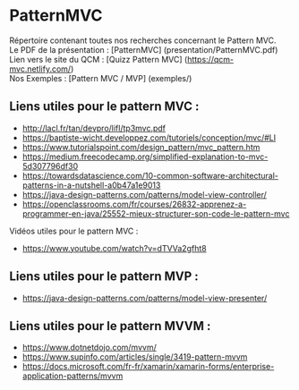 # PatternMVC

Répertoire contenant toutes nos recherches concernant le Pattern MVC.  
Le PDF de la présentation :  [PatternMVC] (presentation/PatternMVC.pdf)
Lien vers le site du QCM : [Quizz Pattern MVC] (https://qcm-mvc.netlify.com/)  
Nos Exemples : [Pattern MVC / MVP] (exemples/)

## Liens utiles pour le pattern MVC :
- http://lacl.fr/tan/devpro/lifl/tp3mvc.pdf
- https://baptiste-wicht.developpez.com/tutoriels/conception/mvc/#LI
- https://www.tutorialspoint.com/design_pattern/mvc_pattern.htm
- https://medium.freecodecamp.org/simplified-explanation-to-mvc-5d307796df30
- https://towardsdatascience.com/10-common-software-architectural-patterns-in-a-nutshell-a0b47a1e9013
- https://java-design-patterns.com/patterns/model-view-controller/
- https://openclassrooms.com/fr/courses/26832-apprenez-a-programmer-en-java/25552-mieux-structurer-son-code-le-pattern-mvc

Vidéos utiles pour le pattern MVC :
- https://www.youtube.com/watch?v=dTVVa2gfht8

## Liens utiles pour le pattern MVP :

- https://java-design-patterns.com/patterns/model-view-presenter/

## Liens utiles pour le pattern MVVM :

- https://www.dotnetdojo.com/mvvm/
- https://www.supinfo.com/articles/single/3419-pattern-mvvm
- https://docs.microsoft.com/fr-fr/xamarin/xamarin-forms/enterprise-application-patterns/mvvm